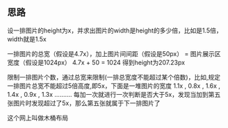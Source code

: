 思路
---------------------

设一排图片的height为x，并求出图片的width是height的多少倍，比如是1.5倍，width就是1.5x

一排图片的总宽（假设是4.7x），加上图片间间距（假设是50px） = 图片展示区宽度（假设是1024px）
4.7x + 50 = 1024 得到height为207.23px

限制一排图片个数，通过总宽来限制(一排总宽度不能超过某个倍数)，比如,规定一排图片总宽不能超过5倍高度,即5x，下面是一堆图片的宽度
1.1x , 0.8x , 1.6x , 1.4x , 0.9x , 1.3x ..........
每加一次就进行一次判断是否大于5x，发现当加到第五张图片时发现超过了5x，那么第五张就属于下一排图片了


这个网上叫做木桶布局